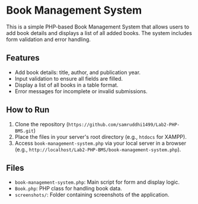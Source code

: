 # Book Management System

This is a simple PHP-based Book Management System that allows users to add book details and displays a list of all added books. The system includes form validation and error handling.

## Features
- Add book details: title, author, and publication year.
- Input validation to ensure all fields are filled.
- Display a list of all books in a table format.
- Error messages for incomplete or invalid submissions.

## How to Run
1. Clone the repository (`https://github.com/samruddhi1499/Lab2-PHP-BMS.git`)
2. Place the files in your server's root directory (e.g., `htdocs` for XAMPP).
3. Access `book-management-system.php` via your local server in a browser (e.g., `http://localhost/Lab2-PHP-BMS/book-management-system.php`).

## Files
- `book-management-system.php`: Main script for form and display logic.
- `Book.php`: PHP class for handling book data.
- `screenshots/`: Folder containing screenshots of the application.
